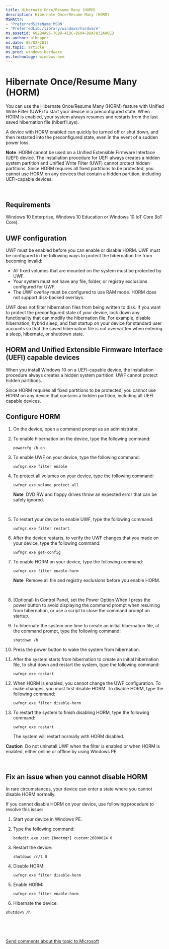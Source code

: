 ```yaml
---
title: Hibernate Once/Resume Many (HORM)
description: Hibernate Once/Resume Many (HORM)
MSHAttr:
- 'PreferredSiteName:MSDN'
- 'PreferredLib:/library/windows/hardware'
ms.assetid: 602B4A95-7C98-41DC-B604-DBA7832A96ED
ms.author: alhopper
ms.date: 05/02/2017
ms.topic: article
ms.prod: windows-hardware
ms.technology: windows-oem
---
```


# Hibernate Once/Resume Many (HORM)


You can use the Hibernate Once/Resume Many (HORM) feature with Unified Write Filter (UWF) to start your device in a preconfigured state. When HORM is enabled, your system always resumes and restarts from the last saved hibernation file (hiberfil.sys).

A device with HORM enabled can quickly be turned off or shut down, and then restarted into the preconfigured state, even in the event of a sudden power loss.

**Note**  HORM cannot be used on a Unified Extensible Firmware Interface (UEFI) device. The installation procedure for UEFI always creates a hidden system partition and Unified Write Filter (UWF) cannot protect hidden partitions. Since HORM requires all fixed partitions to be protected, you cannot use HORM on any devices that contain a hidden partition, including UEFI-capable devices.

 

## Requirements


Windows 10 Enterprise, Windows 10 Education or Windows 10 IoT Core (IoT Core).

## UWF configuration


UWF must be enabled before you can enable or disable HORM. UWF must be configured in the following ways to protect the hibernation file from becoming invalid:

-   All fixed volumes that are mounted on the system must be protected by UWF.
-   Your system must not have any file, folder, or registry exclusions configured for UWF.
-   The UWF overlay must be configured to use RAM mode. HORM does not support disk-backed overlays.

UWF does not filter hibernation files from being written to disk. If you want to protect the preconfigured state of your device, lock down any functionality that can modify the hibernation file. For example, disable hibernation, hybrid sleep, and fast startup on your device for standard user accounts so that the saved hibernation file is not overwritten when entering a sleep, hibernate, or shutdown state.

## HORM and Unified Extensible Firmware Interface (UEFI) capable devices


When you install Windows 10 on a UEFI-capable device, the installation procedure always creates a hidden system partition. UWF cannot protect hidden partitions.

Since HORM requires all fixed partitions to be protected, you cannot use HORM on any device that contains a hidden partition, including all UEFI capable devices.

## Configure HORM


1.  On the device, open a command prompt as an administrator.
2.  To enable hibernation on the device, type the following command:

    `powercfg /h on`

3.  To enable UWF on your device, type the following command:

    `uwfmgr.exe filter enable`

4.  To protect all volumes on your device, type the following command:

    `uwfmgr.exe volume protect all`

    **Note**  DVD RW and floppy drives throw an expected error that can be safely ignored.

     

5.  To restart your device to enable UWF, type the following command:

    `uwfmgr.exe filter restart`

6.  After the device restarts, to verify the UWF changes that you made on your device, type the following command:

    `uwfmgr.exe get-config`

7.  To enable HORM on your device, type the following command:

    `uwfmgr.exe filter enable-horm`

    **Note**  Remove all file and registry exclusions before you enable HORM.

     

8.  (Optional) In Control Panel, set the Power Option When I press the power button to avoid displaying the command prompt when resuming from hibernation, or use a script to close the command prompt on startup.
9.  To hibernate the system one time to create an initial hibernation file, at the command prompt, type the following command:

    `shutdown /h`

10. Press the power button to wake the system from hibernation.
11. After the system starts from hibernation to create an initial hibernation file, to shut down and restart the system, type the following command:

    `uwfmgr.exe restart`

12. When HORM is enabled, you cannot change the UWF configuration. To make changes, you must first disable HORM. To disable HORM, type the following command:

    `uwfmgr.exe filter disable-horm`

13. To restart the system to finish disabling HORM, type the following command:

    `uwfmgr.exe restart`

    The system will restart normally with HORM disabled.

**Caution**  Do not uninstall UWF when the filter is enabled or when HORM is enabled, either online or offline by using Windows PE.

 

## Fix an issue when you cannot disable HORM


In rare circumstances, your device can enter a state where you cannot disable HORM normally.

If you cannot disable HORM on your device, use following procedure to resolve this issue:

1.  Start your device in Windows PE.
2.  Type the following command:

    `bcdedit.exe /set {bootmgr} custom:26000024 0`

3.  Restart the device:

    `shutdown /r/t 0`

4.  Disable HORM:

    `uwfmgr.exe filter disable-horm`

5.  Enable HORM:

    `uwfmgr.exe filter enable-horm`

6.  Hibernate the device:

`shutdown /h`

 

 

[Send comments about this topic to Microsoft](mailto:wsddocfb@microsoft.com?subject=Documentation%20feedback%20%5Bp_enterprise_customizations\p_enterprise_customizations%5D:%20Hibernate%20Once/Resume%20Many%20%28HORM%29%20%20RELEASE:%20%2810/17/2016%29&body=%0A%0APRIVACY%20STATEMENT%0A%0AWe%20use%20your%20feedback%20to%20improve%20the%20documentation.%20We%20don't%20use%20your%20email%20address%20for%20any%20other%20purpose,%20and%20we'll%20remove%20your%20email%20address%20from%20our%20system%20after%20the%20issue%20that%20you're%20reporting%20is%20fixed.%20While%20we're%20working%20to%20fix%20this%20issue,%20we%20might%20send%20you%20an%20email%20message%20to%20ask%20for%20more%20info.%20Later,%20we%20might%20also%20send%20you%20an%20email%20message%20to%20let%20you%20know%20that%20we've%20addressed%20your%20feedback.%0A%0AFor%20more%20info%20about%20Microsoft's%20privacy%20policy,%20see%20http://privacy.microsoft.com/en-us/default.aspx. "Send comments about this topic to Microsoft")




